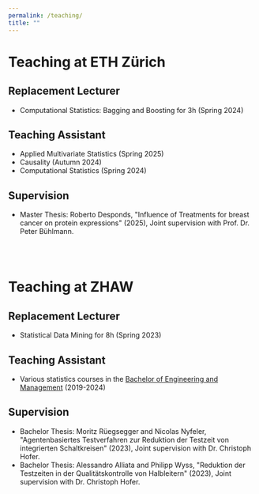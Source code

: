 ```yaml
---
permalink: /teaching/
title: ""
---
```


# Teaching at ETH Zürich

## Replacement Lecturer
- Computational Statistics: Bagging and Boosting for 3h (Spring 2024)
## Teaching Assistant
- Applied Multivariate Statistics (Spring 2025)
- Causality (Autumn 2024)
- Computational Statistics (Spring 2024)
## Supervision
- Master Thesis: Roberto Desponds, "Influence of Treatments for breast cancer on protein expressions" (2025), Joint supervision with Prof. Dr. Peter Bühlmann.

<br><br>

# Teaching at ZHAW

## Replacement Lecturer
- Statistical Data Mining for 8h (Spring 2023)

## Teaching Assistant
- Various statistics courses in the [Bachelor of Engineering and Management](https://www.zhaw.ch/en/engineering/study/bachelors-degree-programmes/engineering-and-management) (2019-2024)

## Supervision
- Bachelor Thesis: Moritz Rüegsegger and Nicolas Nyfeler, "Agentenbasiertes Testverfahren zur Reduktion der Testzeit von integrierten Schaltkreisen" (2023), Joint supervision with Dr. Christoph Hofer.
- Bachelor Thesis: Alessandro Alliata and Philipp Wyss, "Reduktion der Testzeiten in der Qualitätskontrolle von Halbleitern" (2023), Joint supervision with Dr. Christoph Hofer.
